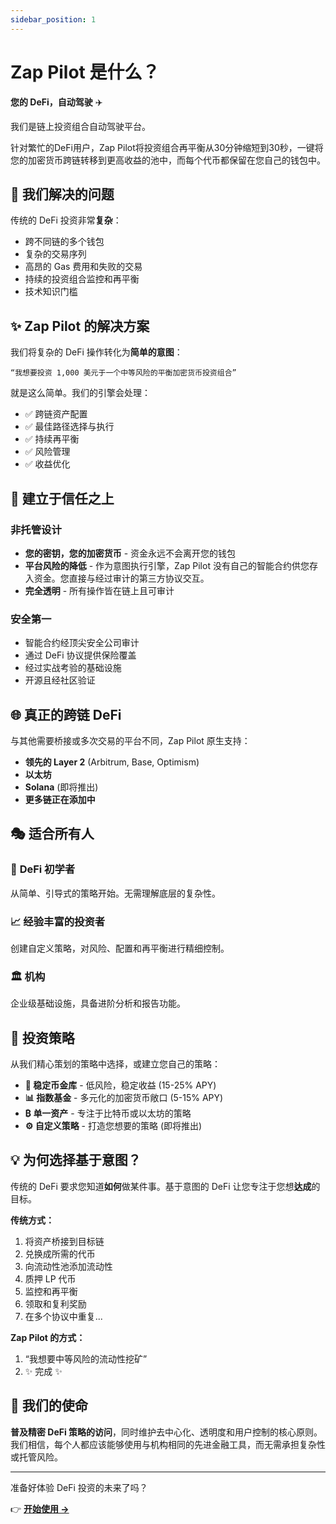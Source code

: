 ```yaml
---
sidebar_position: 1
---
```


# Zap Pilot 是什么？

**您的 DeFi，自动驾驶** ✈️

我们是链上投资组合自动驾驶平台。

针对繁忙的DeFi用户，Zap
Pilot将投资组合再平衡从30分钟缩短到30秒，一键将您的加密货币跨链转移到更高收益的池中，而每个代币都保留在您自己的钱包中。

## 🎯 我们解决的问题

传统的 DeFi 投资非常**复杂**：

- 跨不同链的多个钱包
- 复杂的交易序列
- 高昂的 Gas 费用和失败的交易
- 持续的投资组合监控和再平衡
- 技术知识门槛

## ✨ Zap Pilot 的解决方案

我们将复杂的 DeFi 操作转化为**简单的意图**：

```
“我想要投资 1,000 美元于一个中等风险的平衡加密货币投资组合”
```

就是这么简单。我们的引擎会处理：

- ✅ 跨链资产配置
- ✅ 最佳路径选择与执行
- ✅ 持续再平衡
- ✅ 风险管理
- ✅ 收益优化

## 🔐 建立于信任之上

### 非托管设计

- **您的密钥，您的加密货币** - 资金永远不会离开您的钱包
- **平台风险的降低** - 作为意图执行引擎，Zap
  Pilot 没有自己的智能合约供您存入资金。您直接与经过审计的第三方协议交互。
- **完全透明** - 所有操作皆在链上且可审计

### 安全第一

- 智能合约经顶尖安全公司审计
- 通过 DeFi 协议提供保险覆盖
- 经过实战考验的基础设施
- 开源且经社区验证

## 🌐 真正的跨链 DeFi

与其他需要桥接或多次交易的平台不同，Zap Pilot 原生支持：

- **领先的 Layer 2** (Arbitrum, Base, Optimism)
- **以太坊**
- **Solana** (即将推出)
- **更多链正在添加中**

## 🎭 适合所有人

### 🔰 **DeFi 初学者**

从简单、引导式的策略开始。无需理解底层的复杂性。

### 📈 **经验丰富的投资者**

创建自定义策略，对风险、配置和再平衡进行精细控制。

### 🏛️ **机构**

企业级基础设施，具备进阶分析和报告功能。

## 🚀 投资策略

从我们精心策划的策略中选择，或建立您自己的策略：

- **🏦 稳定币金库** - 低风险，稳定收益 (15-25% APY)
- **📊 指数基金** - 多元化的加密货币敞口 (5-15% APY)
- **₿ 单一资产** - 专注于比特币或以太坊的策略
- **⚙️ 自定义策略** - 打造您想要的策略 (即将推出)

## 💡 为何选择基于意图？

传统的 DeFi 要求您知道**如何**做某件事。基于意图的 DeFi 让您专注于您想**达成**的目标。

**传统方式：**

1. 将资产桥接到目标链
2. 兑换成所需的代币
3. 向流动性池添加流动性
4. 质押 LP 代币
5. 监控和再平衡
6. 领取和复利奖励
7. 在多个协议中重复...

**Zap Pilot 的方式：**

1. “我想要中等风险的流动性挖矿”
2. ✨ 完成 ✨

## 🎯 我们的使命

**普及精密 DeFi 策略的访问**，同时维护去中心化、透明度和用户控制的核心原则。我们相信，每个人都应该能够使用与机构相同的先进金融工具，而无需承担复杂性或托管风险。

---

准备好体验 DeFi 投资的未来了吗？

👉 **[开始使用 →](./getting-started)**
